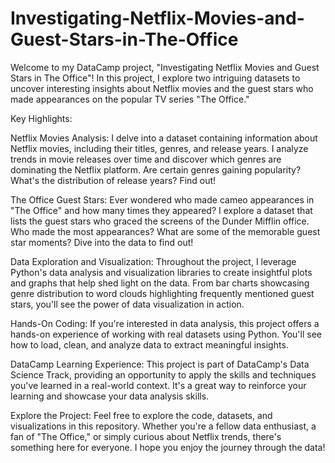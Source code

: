 # Investigating-Netflix-Movies-and-Guest-Stars-in-The-Office


Welcome to my DataCamp project, "Investigating Netflix Movies and Guest Stars in The Office"! In this project, I explore two intriguing datasets to uncover interesting insights about Netflix movies and the guest stars who made appearances on the popular TV series "The Office."

Key Highlights:

Netflix Movies Analysis: I delve into a dataset containing information about Netflix movies, including their titles, genres, and release years. I analyze trends in movie releases over time and discover which genres are dominating the Netflix platform. Are certain genres gaining popularity? What's the distribution of release years? Find out!

The Office Guest Stars: Ever wondered who made cameo appearances in "The Office" and how many times they appeared? I explore a dataset that lists the guest stars who graced the screens of the Dunder Mifflin office. Who made the most appearances? What are some of the memorable guest star moments? Dive into the data to find out!

Data Exploration and Visualization: Throughout the project, I leverage Python's data analysis and visualization libraries to create insightful plots and graphs that help shed light on the data. From bar charts showcasing genre distribution to word clouds highlighting frequently mentioned guest stars, you'll see the power of data visualization in action.

Hands-On Coding: If you're interested in data analysis, this project offers a hands-on experience of working with real datasets using Python. You'll see how to load, clean, and analyze data to extract meaningful insights.

DataCamp Learning Experience: This project is part of DataCamp's Data Science Track, providing an opportunity to apply the skills and techniques you've learned in a real-world context. It's a great way to reinforce your learning and showcase your data analysis skills.

Explore the Project: Feel free to explore the code, datasets, and visualizations in this repository. Whether you're a fellow data enthusiast, a fan of "The Office," or simply curious about Netflix trends, there's something here for everyone. I hope you enjoy the journey through the data!
